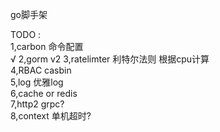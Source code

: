 go脚手架

TODO :  
1,carbon 命令配置  
 √ 2,gorm v2
3,ratelimter   利特尔法则 根据cpu计算  
4,RBAC   casbin  
5,log  优雅log  
6,cache or redis  
7,http2  grpc?  
8,context 单机超时?  